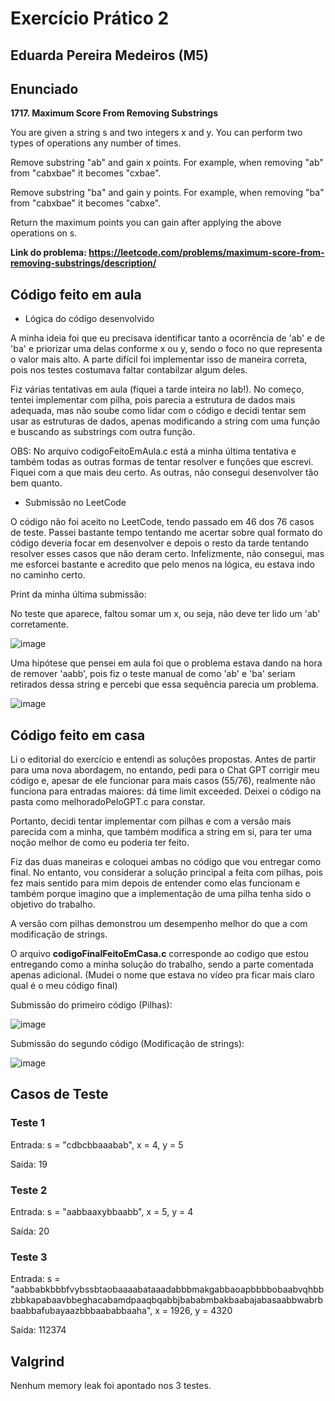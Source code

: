 # Exercício Prático 2

## Eduarda Pereira Medeiros (M5)

## Enunciado 

**1717. Maximum Score From Removing Substrings**

You are given a string s and two integers x and y. You can perform two types of operations any number of times.

Remove substring "ab" and gain x points.
For example, when removing "ab" from "cabxbae" it becomes "cxbae".

Remove substring "ba" and gain y points.
For example, when removing "ba" from "cabxbae" it becomes "cabxe".

Return the maximum points you can gain after applying the above operations on s.

**Link do problema: https://leetcode.com/problems/maximum-score-from-removing-substrings/description/**

## Código feito em aula

* Lógica do código desenvolvido
  
A minha ideia foi que eu precisava identificar tanto a ocorrência de 'ab' e de 'ba' e priorizar uma delas conforme x ou y, sendo o foco no que representa o valor mais alto.
A parte difícil foi implementar isso de maneira correta, pois nos testes costumava faltar contabilzar algum deles.

Fiz várias tentativas em aula (fiquei a tarde inteira no lab!). No começo, tentei implementar com pilha, pois parecia a estrutura de dados mais adequada, mas não soube como lidar com o código e decidi tentar sem usar as estruturas de dados, apenas modificando a string com uma função e buscando as substrings com outra função.

OBS: No arquivo codigoFeitoEmAula.c está a minha última tentativa e também todas as outras formas de tentar resolver e funções que escrevi. Fiquei com a que mais deu certo. As outras, não consegui desenvolver tão bem quanto.

* Submissão no LeetCode

O código não foi aceito no LeetCode, tendo passado em 46 dos 76 casos de teste.
Passei bastante tempo tentando me acertar sobre qual formato do código deveria focar em desenvolver e depois o resto da tarde tentando resolver esses casos que não deram certo.
Infelizmente, não consegui, mas me esforcei bastante e acredito que pelo menos na lógica, eu estava indo no caminho certo.

Print da minha última submissão:

No teste que aparece, faltou somar um x, ou seja, não deve ter lido um 'ab' corretamente.

![image](https://github.com/user-attachments/assets/8b92d84a-f6a1-448e-8544-56c6852b99db)

Uma hipótese que pensei em aula foi que o problema estava dando na hora de remover 'aabb', pois fiz o teste manual de como 'ab' e 'ba' seriam retirados dessa string e percebi que essa sequência parecia um problema.

![image](https://github.com/user-attachments/assets/4cca26ea-679a-4141-ac8f-152586636316)


## Código feito em casa

Li o editorial do exercício e entendi as soluções propostas. Antes de partir para uma nova abordagem, no entando, pedi para o Chat GPT corrigir meu código e, apesar de ele funcionar para mais casos (55/76), realmente não funciona para entradas maiores: dá time limit exceeded. Deixei o código na pasta como melhoradoPeloGPT.c para constar.

Portanto, decidi tentar implementar com pilhas e com a versão mais parecida com a minha, que também modifica a string em si, para ter uma noção melhor de como eu poderia ter feito.

Fiz das duas maneiras e coloquei ambas no código que vou entregar como final. No entanto, vou considerar a solução principal a feita com pilhas, pois fez mais sentido para mim depois de entender como elas funcionam e também porque imagino que a implementação de uma pilha tenha sido o objetivo do trabalho.

A versão com pilhas demonstrou um desempenho melhor do que a com modificação de strings.

O arquivo **codigoFinalFeitoEmCasa.c** corresponde ao codigo que estou entregando como a minha solução do trabalho, sendo a parte comentada apenas adicional. (Mudei o nome que estava no vídeo pra ficar mais claro qual é o meu código final)

Submissão do primeiro código (Pilhas):

![image](https://github.com/user-attachments/assets/e20e51d9-6439-4edc-bd0f-666e9ecfc379)

Submissão do segundo código (Modificação de strings):

![image](https://github.com/user-attachments/assets/478bc7fa-bc77-41ec-98cf-abf89cde13f2)

## Casos de Teste

### Teste 1

Entrada: s = "cdbcbbaaabab", x = 4, y = 5

Saída: 19

### Teste 2

Entrada: s = "aabbaaxybbaabb", x = 5, y = 4

Saída: 20

### Teste 3

Entrada: s = "aabbabkbbbfvybssbtaobaaaabataaadabbbmakgabbaoapbbbbobaabvqhbbzbbkapabaavbbeghacabamdpaaqbqabbjbababmbakbaabajabasaabbwabrbbaabbafubayaazbbbaababbaaha", x = 1926, y = 4320

Saída: 112374

## Valgrind

Nenhum memory leak foi apontado nos 3 testes.
